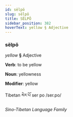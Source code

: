 ```yaml
---
id: sëlpö
slug: sëlpö
title: SËLPÖ
sidebar_position: 382
hoverText: yellow § Adjective
---
```


### sëlpö

*yellow* **§** Adjective

**Verb**: to be yellow

**Noun**: yellowness

**Modifier**: yellow

Tibetan སེར་པོ ser po /ser.po/

*Sino-Tibetan Language Family*